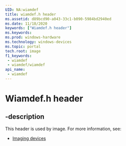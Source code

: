 ```yaml
---
UID: NA:wiamdef
title: wiamdef.h header
ms.assetid: d89bcd90-a043-33c1-b090-5984bd2940ed
ms.date: 11/18/2020
keywords: ["Wiamdef.h header"]
ms.keywords: 
ms.prod: windows-hardware
ms.technology: windows-devices
ms.topic: portal
tech.root: image
f1_keywords:
 - wiamdef
 - wiamdef/wiamdef
api_name:
 - wiamdef
---
```


# Wiamdef.h header


## -description

This header is used by image. For more information, see:

- [Imaging devices](../_image/index.md)<br><br>

